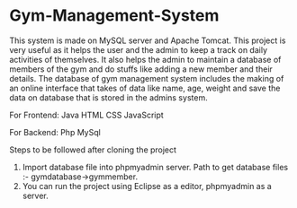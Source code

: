 # Gym-Management-System
This system is made on MySQL server and Apache Tomcat.
This project is very useful as it helps the user and the admin to keep a track on daily activities of themselves. It also helps the admin to maintain a database of members of the gym and do stuffs like adding a new member and their details. The database of gym management system includes the making of an online interface that takes of data like name, age, weight and save the data on database that is stored in the admins system.

For Frontend:
Java
HTML
CSS
JavaScript

For Backend:
Php
MySql

Steps to be followed after cloning the project
1) Import database file into phpmyadmin server. Path to get database files :- gymdatabase->gymmember. 
2) You can run the project using Eclipse as a editor, phpmyadmin as a server.
